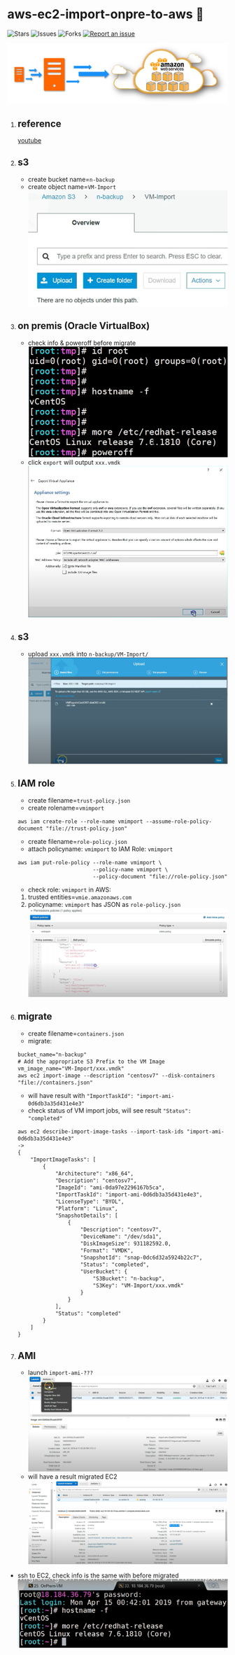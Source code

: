# aws-ec2-import-onpre-to-aws 🐳

![Stars](https://img.shields.io/github/stars/tquangdo/aws-ec2-import-onpre-to-aws?color=f05340)
![Issues](https://img.shields.io/github/issues/tquangdo/aws-ec2-import-onpre-to-aws?color=f05340)
![Forks](https://img.shields.io/github/forks/tquangdo/aws-ec2-import-onpre-to-aws?color=f05340)
[![Report an issue](https://img.shields.io/badge/Support-Issues-green)](https://github.com/tquangdo/aws-ec2-import-onpre-to-aws/issues/new)

![overview](screenshots/overview.png)

1. ## reference
    [youtube](https://www.youtube.com/watch?v=buzusNljpy4)

1. ## s3
    - create bucket name=`n-backup`
    - create object name=`VM-Import`
    ![s3](screenshots/s3.png)

1. ## on premis (Oracle VirtualBox)
    - check info & poweroff before migrate
    ![onpre](screenshots/onpre.png)
    - click `export` will output `xxx.vmdk`
    ![export](screenshots/export.png)

1. ## s3
    - upload `xxx.vmdk` into `n-backup/VM-Import/`
    ![upload](screenshots/upload.png)

1. ## IAM role
    - create filename=`trust-policy.json`
    - create rolename=`vmimport`
    ```shell
    aws iam create-role --role-name vmimport --assume-role-policy-document "file://trust-policy.json"
    ```
    - create filename=`role-policy.json`
    - attach policyname: `vmimport` to IAM Role: `vmimport`
    ```shell
    aws iam put-role-policy --role-name vmimport \
                            --policy-name vmimport \
                            --policy-document "file://role-policy.json"
    ```
    - check role: `vmimport` in AWS:
    1. trusted entities=`vmie.amazonaws.com`
    2. policyname: `vmimport` has JSON as `role-policy.json`
    ![policy](screenshots/policy.png)

1. ## migrate
    - create filename=`containers.json`
    - migrate:
    ```shell
    bucket_name="n-backup"
    # Add the appropriate S3 Prefix to the VM Image
    vm_image_name="VM-Import/xxx.vmdk"
    aws ec2 import-image --description "centosv7" --disk-containers "file://containers.json"
    ```
    - will have result with `"ImportTaskId": "import-ami-0d6db3a35d431e4e3"`
    - check status of VM import jobs, will see result `"Status": "completed"`
    ```shell
    aws ec2 describe-import-image-tasks --import-task-ids "import-ami-0d6db3a35d431e4e3"
    ->
    {
        "ImportImageTasks": [
            {
                "Architecture": "x86_64",
                "Description": "centosv7",
                "ImageId": "ami-0da97e2296167b5ca",
                "ImportTaskId": "import-ami-0d6db3a35d431e4e3",
                "LicenseType": "BYOL",
                "Platform": "Linux",
                "SnapshotDetails": [
                    {
                        "Description": "centosv7",
                        "DeviceName": "/dev/sda1",
                        "DiskImageSize": 931182592.0,
                        "Format": "VMDK",
                        "SnapshotId": "snap-0dc6d32a5924b22c7",
                        "Status": "completed",
                        "UserBucket": {
                            "S3Bucket": "n-backup",
                            "S3Key": "VM-Import/xxx.vmdk"
                        }
                    }
                ],
                "Status": "completed"
            }
        ]
    }
    ```

1. ## AMI
    - launch `import-ami-???`
    ![ami](screenshots/ami.png)
    - will have a result migrated EC2
    ![ec2](screenshots/ec2.png)

- ssh to EC2, check info is the same with before migrated
![end](screenshots/end.png)
